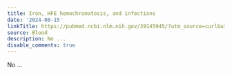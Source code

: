 ```yaml
---
title: Iron, HFE hemochromatosis, and infections
date: '2024-08-15'
linkTitle: https://pubmed.ncbi.nlm.nih.gov/39145945/?utm_source=curl&utm_medium=rss&utm_campaign=journals&utm_content=7603509&fc=None&ff=20240815181417&v=2.18.0.post9+e462414
source: Blood
description: No ...
disable_comments: true
---
```

No ...